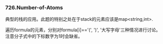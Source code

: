 ### 726.Number-of-Atoms

典型的栈的应用。此题的特别之处在于stack的元素应该是map<string,int>.

遍历formula的元素，分别对formula[i]=='(', ')', '大写字母'三种情况进行讨论。注意分子式中的下标数字为1时会缺省。
